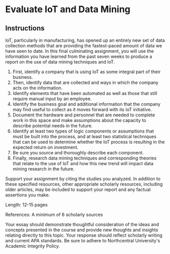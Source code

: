 # Evaluate IoT and Data Mining

## Instructions

IoT, particularly in manufacturing, has opened up an entirely new set of data collection methods that are providing the fastest-paced amount of data we have seen to date. In this final culminating assignment, you will use the information you have learned from the past seven weeks to produce a report on the use of data mining techniques and IoT.

1. First, identify a company that is using IoT as some integral part of their business.
2. Then, identify data that are collected and ways in which the company acts on the information.
3. Identify elements that have been automated as well as those that still require manual input by an employee.
4. Identify the business goal and additional information that the company may find useful to collect as it moves forward with its IoT initiative.
5. Document the hardware and personnel that are needed to complete work in this space and make assumptions about the capacity to describe potential needs in the future.
6. Identify at least two types of logic components or assumptions that must be built into the process, and at least two statistical techniques that can be used to determine whether the IoT process is resulting in the expected return on investment.
7. Be sure you source and thoroughly describe each component.
8. Finally, research data mining techniques and corresponding theories that relate to the use of IoT and how this new trend will impact data mining research in the future.

Support your assignment by citing the studies you analyzed. In addition to these specified resources, other appropriate scholarly resources, including older articles, may be included to support your report and any factual assertions you make.

Length: 12-15 pages

References: A minimum of 6 scholarly sources

Your essay should demonstrate thoughtful consideration of the ideas and concepts presented in the course and provide new thoughts and insights relating directly to this topic. Your response should reflect scholarly writing and current APA standards. Be sure to adhere to Northcentral University's Academic Integrity Policy.
